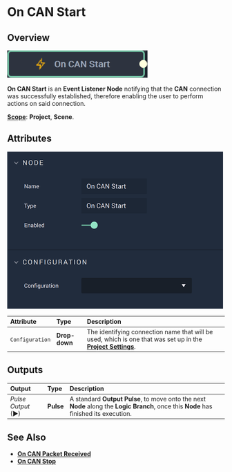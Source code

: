 # On CAN Start

## Overview

![The On CAN Start Node.](../../../../.gitbook/assets/oncanstartnode20241.png)

**On CAN Start** is an **Event Listener Node** notifying that the **CAN** connection was successfully established, therefore enabling the user to perform actions on said connection.

[**Scope**](../../overview.md#scopes): **Project**, **Scene**.

## Attributes

![The On CAN Start Node Attributes.](../../../../.gitbook/assets/oncanstartatts20231.png)

| Attribute | Type | Description |
| :--- | :--- | :--- |
| `Configuration` | **Drop-down** | The identifying connection name that will be used, which is one that was set up in the [**Project Settings**](../../../../modules/project-settings/CAN.md). |

## Outputs

| Output | Type | Description |
| :--- | :--- | :--- |
| _Pulse Output_ \(►\) | **Pulse** | A standard **Output Pulse**, to move onto the next **Node** along the **Logic Branch**, once this **Node** has finished its execution. |

## See Also

* [**On CAN Packet Received**](oncanpacketreceived.md)
* [**On CAN Stop**](oncanstop.md)

